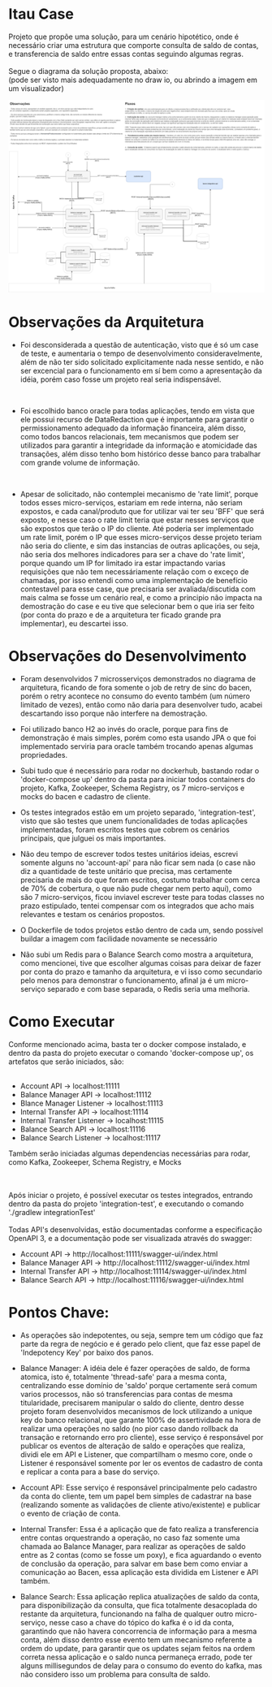 # Itau Case

Projeto que propõe uma solução, para um cenário hipotético, onde é necessário criar uma estrutura que comporte consulta de saldo de contas, e transferencia de saldo entre essas contas seguindo algumas regras.
<br>
<br>
Segue o diagrama da solução proposta, abaixo: <br>
(pode ser visto mais adequadamente no draw io, ou abrindo a imagem em um visualizador)

![](/arquitetura.drawio.png)

# Observações da Arquitetura

- Foi desconsiderada a questão de autenticação, visto que é só um case de teste, e aumentaria o tempo de desenvolvimento consideravelmente, além de não ter sido solicitado explicitamente nada nesse sentido, e não ser excencial para o funcionamento em sí bem como a apresentação da idéia, porém caso fosse um projeto real seria indispensável.

<br>

- Foi escolhido banco oracle para todas aplicações, tendo em vista que ele possui recurso de DataRedaction que é importante para garantir o permissionamento adequado da informação financeira, além disso, como todos bancos relacionais, tem mecanismos que podem ser utilizados para garantir a integridade da informação e atomicidade das transações, além disso tenho bom histórico desse banco para trabalhar com grande volume de informação.

<br>

- Apesar de solicitado, não contemplei mecanismo de 'rate limit', porque todos esses micro-serviços, estariam em rede interna, não seriam expostos, e cada canal/produto que for utilizar vai ter seu 'BFF' que será exposto, e  nesse caso o rate limit teria que estar nesses serviços que são expostos que terão o IP do cliente.  Até poderia ser implementado um rate limit, porém o IP que esses micro-serviços desse projeto teriam não seria do cliente, e sim das instancias de outras aplicações, ou seja, não seria dos melhores indicadores para ser a chave do 'rate limit', porque quando um IP for limitado ira estar impactando varias requisições que não tem necessáriamente relação com o exceço de chamadas, por isso entendi como uma implementação de benefício contestavel para esse case, que precisaria ser avaliada/discutida com mais calma se fosse um cenário real, e como a principio não impacta na demostração do case e eu tive que selecionar bem o que iria ser feito (por conta do prazo e de a arquitetura ter ficado grande pra implementar), eu descartei isso.


# Observações do Desenvolvimento

- Foram desenvolvidos 7 microsserviços demonstrados no diagrama de arquitetura, ficando de fora somente o job de retry de sinc do bacen, porém o retry acontece no consumo do evento também (um número limitado de vezes), então como não daria para desenvolver tudo, acabei descartando isso porque não interfere na demostração.

- Foi utilizado banco H2 ao invés do oracle, porque para fins de demonstração é mais simples, porém como esta usando JPA o que foi implementado serviria para oracle também trocando apenas algumas propriedades.

- Subi tudo que é necessário para rodar no dockerhub, bastando rodar o 'docker-compose up' dentro da pasta para iniciar todos containers do projeto, Kafka, Zookeeper, Schema Registry, os 7 micro-serviços e mocks do bacen e cadastro de cliente.

- Os testes integrados estão em um projeto separado, 'integration-test', visto que são testes que unem funcionalidades de todas aplicações implementadas, foram escritos testes que cobrem os cenários principais, que julguei os mais importantes.

- Não deu tempo de escrever todos testes unitários ideias, escrevi somente alguns no 'account-api' para não ficar sem nada (o case não diz a quantidade de teste unitário que precisa, mas certamente precisaria de mais do que foram escritos, costumo trabalhar com cerca de 70% de cobertura, o que não pude chegar nem perto aqui), como são 7 micro-serviços, ficou inviavel escrever teste para todas classes no prazo estipulado, tentei compensar com os integrados que acho mais relevantes e testam os cenários propostos.

- O Dockerfile de todos projetos estão dentro de cada um, sendo possível buildar a imagem com facilidade novamente se necessário 

- Não subi um Redis para o Balance Search como mostra a arquitetura, como mencionei, tive que escolher algumas coisas para deixar de fazer por conta do prazo e tamanho da arquitetura, e vi isso como secundario pelo menos para demonstrar o funcionamento, afinal ja é um micro-serviço separado e com base separada, o Redis seria uma melhoria.


# Como Executar

Conforme mencionado acima, basta ter o docker compose instalado, e dentro da pasta do projeto executar o comando 'docker-compose up', os artefatos que serão iniciados, são:
<br>
<br>
- Account API -> localhost:11111
- Balance Manager API -> localhost:11112
- Blance Manager Listener -> localhost:11113
- Internal Transfer API -> localhost:11114
- Internal Transfer Listener -> localhost:11115
- Balance Search API -> localhost:11116
- Balance Search Listener -> localhost:11117

Também serão iniciadas algumas dependencias necessárias para rodar, como Kafka, Zookeeper, Schema Registry, e Mocks

<br>
<br>
Após iniciar o projeto, é possível executar os testes integrados, entrando dentro da pasta do projeto 'integration-test', e executando o comando './gradlew integrationTest'
<br>
<br>
Todas API's desenvolvidas, estão documentadas conforme a especificação OpenAPI 3, e a documentação pode ser visualizada através do swagger:

- Account API -> http://localhost:11111/swagger-ui/index.html
- Balance Manager API -> http://localhost:11112/swagger-ui/index.html
- Internal Transfer API -> http://localhost:11114/swagger-ui/index.html
- Balance Search API -> http://localhost:11116/swagger-ui/index.html



# Pontos Chave:

- As operações são indepotentes, ou seja, sempre tem um código que faz parte da regra de negócio e é gerado pelo client, que faz esse papel de 'Indepotency Key' por baixo dos panos.

- Balance Manager: A idéia dele é fazer operações de saldo, de forma atomica, isto é, totalmente 'thread-safe' para a mesma conta, centralizando esse domínio de 'saldo' porque certamente será comum varios processos, não só transferencias para contas de mesma titularidade, precisarem manipular o saldo do cliente, dentro desse projeto foram desenvolvidos mecanismos de lock utilizando a unique key do banco relacional, que garante 100% de assertividade na hora de realizar uma operações no saldo (no pior caso dando rollback da transação e retornando erro pro cliente), esse serviço é responsável por publicar os eventos de alteração de saldo e operações que realiza, dividi ele em API e Listener, que compartilham o mesmo core, onde o Listener é responsável somente por ler os eventos de cadastro de conta e replicar a conta para a base do serviço.

- Account API: Esse serviço é responsável principalmente pelo cadastro da conta do cliente, tem um papel bem simples de cadastrar na base (realizando somente as validações de cliente ativo/existente) e publicar o evento de criação de conta.

- Internal Transfer: Essa é a aplicação que de fato realiza a transferencia entre contas orquestrando a operação, no caso faz somente uma chamada ao Balance Manager, para realizar as operações de saldo entre as 2 contas (como se fosse um poxy), e fica aguardando o evento de conclusão da operação, para salvar em base bem como enviar a comunicação ao Bacen, essa aplicação esta dividida em Listener e API também. 

- Balance Search: Essa aplicação replica atualizações de saldo da conta, para disponibilização da consulta, que fica totalmente desacoplada do restante da arquitetura, funcionando na falha de qualquer outro micro-serviço, nesse caso a chave do tópico do kafka é o id da conta, garantindo que não havera concorrencia de informação para a mesma conta, além disso dentro esse evento tem um mecanismo referente a ordem do update, para garantir que os updates sejam feitos na ordem correta nessa aplicação e o saldo nunca permaneça errado, pode ter alguns millisegundos de delay para o consumo do evento do kafka, mas não considero isso um problema para consulta de saldo. 



